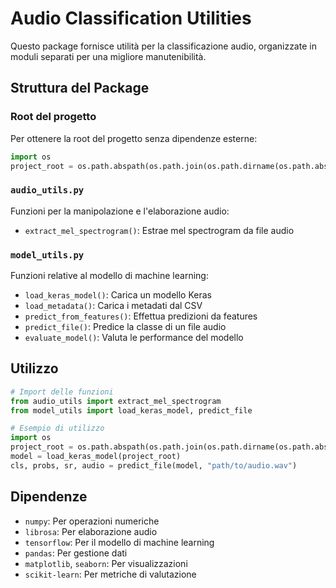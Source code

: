 # Audio Classification Utilities

Questo package fornisce utilità per la classificazione audio, organizzate in moduli separati per una migliore manutenibilità.

## Struttura del Package

### Root del progetto
Per ottenere la root del progetto senza dipendenze esterne:
```python
import os
project_root = os.path.abspath(os.path.join(os.path.dirname(os.path.abspath(__file__)), os.pardir))
```

### `audio_utils.py`
Funzioni per la manipolazione e l'elaborazione audio:
- `extract_mel_spectrogram()`: Estrae mel spectrogram da file audio

### `model_utils.py`
Funzioni relative al modello di machine learning:
- `load_keras_model()`: Carica un modello Keras
- `load_metadata()`: Carica i metadati dal CSV
- `predict_from_features()`: Effettua predizioni da features
- `predict_file()`: Predice la classe di un file audio
- `evaluate_model()`: Valuta le performance del modello

## Utilizzo

```python
# Import delle funzioni
from audio_utils import extract_mel_spectrogram
from model_utils import load_keras_model, predict_file

# Esempio di utilizzo
import os
project_root = os.path.abspath(os.path.join(os.path.dirname(os.path.abspath(__file__)), os.pardir))
model = load_keras_model(project_root)
cls, probs, sr, audio = predict_file(model, "path/to/audio.wav")
```

## Dipendenze

- `numpy`: Per operazioni numeriche
- `librosa`: Per elaborazione audio
- `tensorflow`: Per il modello di machine learning
- `pandas`: Per gestione dati
- `matplotlib`, `seaborn`: Per visualizzazioni
- `scikit-learn`: Per metriche di valutazione
